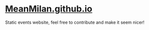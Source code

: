 # [MeanMilan.github.io](MeanMilan.github.io)

Static events website, feel free to contribute and make it seem nicer!
